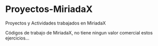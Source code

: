 Proyectos-MiriadaX
==================

Proyectos y Actividades trabajados en MiriadaX


Códigos de trabajo de MiriadaX, no tiene ningun valor comercial estos ejercicios...
